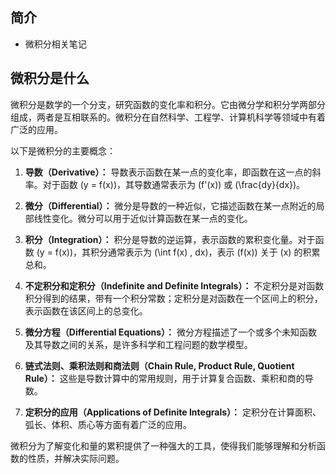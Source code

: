## 简介

+ 微积分相关笔记

## 微积分是什么

微积分是数学的一个分支，研究函数的变化率和积分。它由微分学和积分学两部分组成，两者是互相联系的。微积分在自然科学、工程学、计算机科学等领域中有着广泛的应用。

以下是微积分的主要概念：

1. **导数（Derivative）：** 导数表示函数在某一点的变化率，即函数在这一点的斜率。对于函数 \(y = f(x)\)，其导数通常表示为 \(f'(x)\) 或 \(\frac{dy}{dx}\)。

2. **微分（Differential）：** 微分是导数的一种近似，它描述函数在某一点附近的局部线性变化。微分可以用于近似计算函数在某一点的变化。

3. **积分（Integration）：** 积分是导数的逆运算，表示函数的累积变化量。对于函数 \(y = f(x)\)，其积分通常表示为 \(\int f(x) \, dx\)，表示 \(f(x)\) 关于 \(x\) 的积累总和。

4. **不定积分和定积分（Indefinite and Definite Integrals）：** 不定积分是对函数积分得到的结果，带有一个积分常数；定积分是对函数在一个区间上的积分，表示函数在该区间上的总变化。

5. **微分方程（Differential Equations）：** 微分方程描述了一个或多个未知函数及其导数之间的关系，是许多科学和工程问题的数学模型。

6. **链式法则、乘积法则和商法则（Chain Rule, Product Rule, Quotient Rule）：** 这些是导数计算中的常用规则，用于计算复合函数、乘积和商的导数。

7. **定积分的应用（Applications of Definite Integrals）：** 定积分在计算面积、弧长、体积、质心等方面有着广泛的应用。

微积分为了解变化和量的累积提供了一种强大的工具，使得我们能够理解和分析函数的性质，并解决实际问题。
